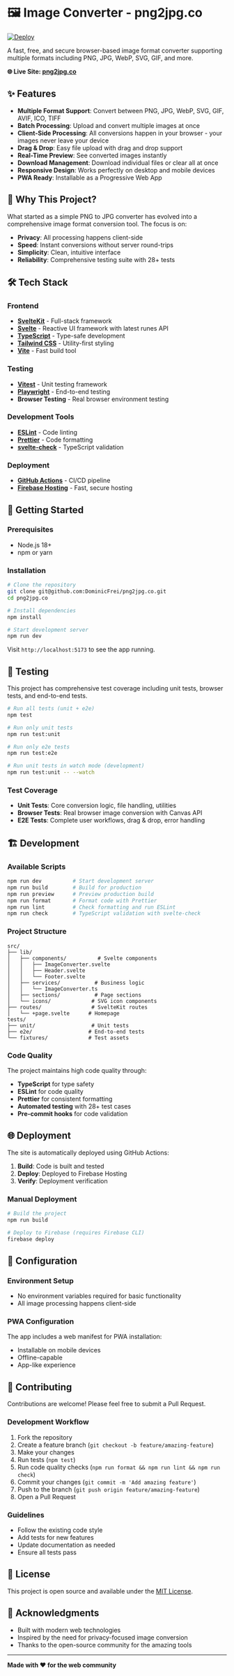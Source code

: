 # 🖼️ Image Converter - png2jpg.co

[![Deploy](https://github.com/yourusername/png2jpg.co/actions/workflows/deploy.yml/badge.svg)](https://github.com/yourusername/png2jpg.co/actions/workflows/deploy.yml)

A fast, free, and secure browser-based image format converter supporting multiple formats including PNG, JPG, WebP, SVG, GIF, and more.

**🌐 Live Site: [png2jpg.co](https://png2jpg.co)**

## ✨ Features

- **Multiple Format Support**: Convert between PNG, JPG, WebP, SVG, GIF, AVIF, ICO, TIFF
- **Batch Processing**: Upload and convert multiple images at once
- **Client-Side Processing**: All conversions happen in your browser - your images never leave your device
- **Drag & Drop**: Easy file upload with drag and drop support
- **Real-Time Preview**: See converted images instantly
- **Download Management**: Download individual files or clear all at once
- **Responsive Design**: Works perfectly on desktop and mobile devices
- **PWA Ready**: Installable as a Progressive Web App

## 🎯 Why This Project?

What started as a simple PNG to JPG converter has evolved into a comprehensive image format conversion tool. The focus is on:

- **Privacy**: All processing happens client-side
- **Speed**: Instant conversions without server round-trips  
- **Simplicity**: Clean, intuitive interface
- **Reliability**: Comprehensive testing suite with 28+ tests

## 🛠️ Tech Stack

### Frontend
- **[SvelteKit](https://kit.svelte.dev/)** - Full-stack framework
- **[Svelte](https://svelte.dev/)** - Reactive UI framework with latest runes API
- **[TypeScript](https://www.typescriptlang.org/)** - Type-safe development
- **[Tailwind CSS](https://tailwindcss.com/)** - Utility-first styling
- **[Vite](https://vitejs.dev/)** - Fast build tool

### Testing
- **[Vitest](https://vitest.dev/)** - Unit testing framework
- **[Playwright](https://playwright.dev/)** - End-to-end testing
- **Browser Testing** - Real browser environment testing

### Development Tools
- **[ESLint](https://eslint.org/)** - Code linting
- **[Prettier](https://prettier.io/)** - Code formatting
- **[svelte-check](https://github.com/sveltejs/language-tools)** - TypeScript validation

### Deployment
- **[GitHub Actions](https://github.com/features/actions)** - CI/CD pipeline
- **[Firebase Hosting](https://firebase.google.com/products/hosting)** - Fast, secure hosting

## 🚀 Getting Started

### Prerequisites
- Node.js 18+ 
- npm or yarn

### Installation

```bash
# Clone the repository
git clone git@github.com:DominicFrei/png2jpg.co.git
cd png2jpg.co

# Install dependencies
npm install

# Start development server
npm run dev
```

Visit `http://localhost:5173` to see the app running.

## 🧪 Testing

This project has comprehensive test coverage including unit tests, browser tests, and end-to-end tests.

```bash
# Run all tests (unit + e2e)
npm test

# Run only unit tests
npm run test:unit

# Run only e2e tests  
npm run test:e2e

# Run unit tests in watch mode (development)
npm run test:unit -- --watch
```

### Test Coverage
- **Unit Tests**: Core conversion logic, file handling, utilities
- **Browser Tests**: Real browser image conversion with Canvas API
- **E2E Tests**: Complete user workflows, drag & drop, error handling

## 🏗️ Development

### Available Scripts

```bash
npm run dev          # Start development server
npm run build        # Build for production
npm run preview      # Preview production build
npm run format       # Format code with Prettier
npm run lint         # Check formatting and run ESLint
npm run check        # TypeScript validation with svelte-check
```

### Project Structure

```
src/
├── lib/
│   ├── components/          # Svelte components
│   │   ├── ImageConverter.svelte
│   │   ├── Header.svelte
│   │   └── Footer.svelte
│   ├── services/           # Business logic
│   │   └── ImageConverter.ts
│   ├── sections/           # Page sections
│   └── icons/             # SVG icon components
├── routes/                # SvelteKit routes
│   └── +page.svelte      # Homepage
tests/
├── unit/                  # Unit tests
├── e2e/                  # End-to-end tests
└── fixtures/             # Test assets
```

### Code Quality

The project maintains high code quality through:
- **TypeScript** for type safety
- **ESLint** for code quality
- **Prettier** for consistent formatting
- **Automated testing** with 28+ test cases
- **Pre-commit hooks** for code validation

## 🌐 Deployment

The site is automatically deployed using GitHub Actions:

1. **Build**: Code is built and tested
2. **Deploy**: Deployed to Firebase Hosting
3. **Verify**: Deployment verification

### Manual Deployment

```bash
# Build the project
npm run build

# Deploy to Firebase (requires Firebase CLI)
firebase deploy
```

## 🔧 Configuration

### Environment Setup
- No environment variables required for basic functionality
- All image processing happens client-side

### PWA Configuration
The app includes a web manifest for PWA installation:
- Installable on mobile devices
- Offline-capable
- App-like experience

## 🤝 Contributing

Contributions are welcome! Please feel free to submit a Pull Request.

### Development Workflow
1. Fork the repository
2. Create a feature branch (`git checkout -b feature/amazing-feature`)
3. Make your changes
4. Run tests (`npm test`)
5. Run code quality checks (`npm run format && npm run lint && npm run check`)
6. Commit your changes (`git commit -m 'Add amazing feature'`)
7. Push to the branch (`git push origin feature/amazing-feature`)
8. Open a Pull Request

### Guidelines
- Follow the existing code style
- Add tests for new features
- Update documentation as needed
- Ensure all tests pass

## 📄 License

This project is open source and available under the [MIT License](LICENSE).

## 🙏 Acknowledgments

- Built with modern web technologies
- Inspired by the need for privacy-focused image conversion
- Thanks to the open-source community for the amazing tools

---

**Made with ❤️ for the web community**